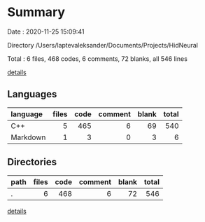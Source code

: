 # Summary

Date : 2020-11-25 15:09:41

Directory /Users/laptevaleksander/Documents/Projects/HidNeural

Total : 6 files,  468 codes, 6 comments, 72 blanks, all 546 lines

[details](details.md)

## Languages
| language | files | code | comment | blank | total |
| :--- | ---: | ---: | ---: | ---: | ---: |
| C++ | 5 | 465 | 6 | 69 | 540 |
| Markdown | 1 | 3 | 0 | 3 | 6 |

## Directories
| path | files | code | comment | blank | total |
| :--- | ---: | ---: | ---: | ---: | ---: |
| . | 6 | 468 | 6 | 72 | 546 |

[details](details.md)